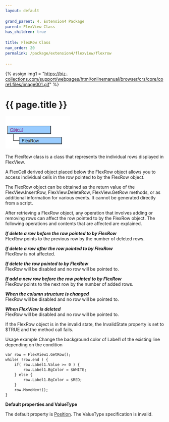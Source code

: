 ```yaml
---
layout: default

grand_parent: 4. Extension4 Package
parent: FlexView Class
has_children: true

title: FlexRow Class
nav_order: 20
permalink: /package/extension4/flexview/flexrow

---
```

{% assign img1 = "https://biz-collections.com/support/webpages/html/onlinemanual/browser/crs/core/core1.files/image001.gif" %}


# {{ page.title }}

<a href="/img/Package/Ext4-FlexView-FlexRow.PNG" target="_blank">
<img src="/img/Package/Ext4-FlexView-FlexRow.PNG" alt="login image"></a>


The FlexRow class is a class that represents the individual rows displayed in FlexView.

A FlexCell derived object placed below the FlexRow object allows you to access individual cells in the row pointed to by the FlexRow object.

The FlexRow object can be obtained as the return value of the FlexView.InsertRow, FlexView.DeleteRow, FlexView.GetRow methods, or as additional information for various events. It cannot be generated directly from a script.

After retrieving a FlexRow object, any operation that involves adding or removing rows can affect the row pointed to by the FlexRow object. The following operations and contents that are affected are explained.

***If delete a row before the row pointed to by FlexRow*** <br>
FlexRow points to the previous row by the number of deleted rows.

***If delete a row after the row pointed to by FlexRow*** <br>
FlexRow is not affected.

***If delete the row pointed to by FlexRow*** <br>
FlexRow will be disabled and no row will be pointed to.

***If add a new row before the row pointed to by FlexRow*** <br>
FlexRow points to the next row by the number of added rows.

***When the column structure is changed*** <br>
FlexRow will be disabled and no row will be pointed to.

***When FlexView is deleted*** <br>
FlexRow will be disabled and no row will be pointed to.

If the FlexRow object is in the invalid state, the InvalidState property is set to $TRUE and the method call fails.


Usage example
Change the background color of Label1 of the existing line depending on the condition

```
var row = FlexView1.GetRow();
while( !row.end ) {
    if( row.Label1.Value >= 0 ) {
        row.Label1.BgColor = $WHITE;
    } else {
        row.Label1.BgColor = $RED;
    }
    row.MoveNext();
}
```

**Default properties and ValueType**
 
The default property is <a href="/package/extension4/flexview/flexrow/properties/position">Position</a>. The ValueType specification is invalid.


